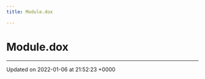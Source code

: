 ```yaml
---
title: Module.dox

---
```


# Module.dox








-------------------------------

Updated on 2022-01-06 at 21:52:23 +0000
